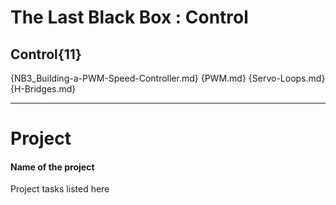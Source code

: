 # The Last Black Box : Control

## Control{11}

{NB3_Building-a-PWM-Speed-Controller.md}
{PWM.md}
{Servo-Loops.md}
{H-Bridges.md}

---

# Project
#### Name of the project
Project tasks listed here

